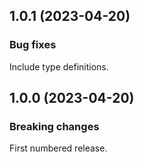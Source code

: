 ## 1.0.1 (2023-04-20)

### Bug fixes

Include type definitions.

## 1.0.0 (2023-04-20)

### Breaking changes

First numbered release.
